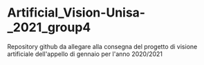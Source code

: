 # Artificial_Vision-Unisa-_2021_group4
Repository github da allegare alla consegna del progetto di visione artificiale dell'appello di gennaio per l'anno 2020/2021
